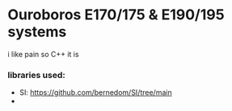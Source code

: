 
# Ouroboros E170/175 & E190/195 systems

i like pain so C++ it is

### libraries used:
- SI: https://github.com/bernedom/SI/tree/main
- 
